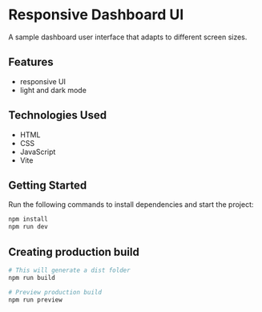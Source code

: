 # Responsive Dashboard UI

A sample dashboard user interface that adapts to different screen sizes.

## Features

- responsive UI
- light and dark mode

## Technologies Used

- HTML
- CSS
- JavaScript
- Vite

## Getting Started

Run the following commands to install dependencies and start the project:

```bash
npm install
npm run dev
```

## Creating production build

```bash
# This will generate a dist folder
npm run build

# Preview production build
npm run preview
```
